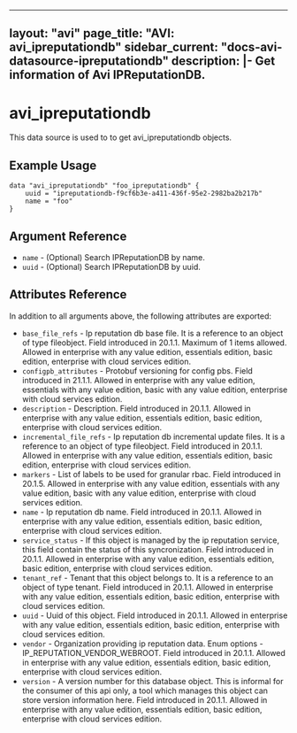 <!--
    Copyright 2021 VMware, Inc.
    SPDX-License-Identifier: Mozilla Public License 2.0
-->
---
layout: "avi"
page_title: "AVI: avi_ipreputationdb"
sidebar_current: "docs-avi-datasource-ipreputationdb"
description: |-
  Get information of Avi IPReputationDB.
---

# avi_ipreputationdb

This data source is used to to get avi_ipreputationdb objects.

## Example Usage

```hcl
data "avi_ipreputationdb" "foo_ipreputationdb" {
    uuid = "ipreputationdb-f9cf6b3e-a411-436f-95e2-2982ba2b217b"
    name = "foo"
}
```

## Argument Reference

* `name` - (Optional) Search IPReputationDB by name.
* `uuid` - (Optional) Search IPReputationDB by uuid.

## Attributes Reference

In addition to all arguments above, the following attributes are exported:

* `base_file_refs` - Ip reputation db base file. It is a reference to an object of type fileobject. Field introduced in 20.1.1. Maximum of 1 items allowed. Allowed in enterprise with any value edition, essentials edition, basic edition, enterprise with cloud services edition.
* `configpb_attributes` - Protobuf versioning for config pbs. Field introduced in 21.1.1. Allowed in enterprise with any value edition, essentials with any value edition, basic with any value edition, enterprise with cloud services edition.
* `description` - Description. Field introduced in 20.1.1. Allowed in enterprise with any value edition, essentials edition, basic edition, enterprise with cloud services edition.
* `incremental_file_refs` - Ip reputation db incremental update files. It is a reference to an object of type fileobject. Field introduced in 20.1.1. Allowed in enterprise with any value edition, essentials edition, basic edition, enterprise with cloud services edition.
* `markers` - List of labels to be used for granular rbac. Field introduced in 20.1.5. Allowed in enterprise with any value edition, essentials with any value edition, basic with any value edition, enterprise with cloud services edition.
* `name` - Ip reputation db name. Field introduced in 20.1.1. Allowed in enterprise with any value edition, essentials edition, basic edition, enterprise with cloud services edition.
* `service_status` - If this object is managed by the ip reputation service, this field contain the status of this syncronization. Field introduced in 20.1.1. Allowed in enterprise with any value edition, essentials edition, basic edition, enterprise with cloud services edition.
* `tenant_ref` - Tenant that this object belongs to. It is a reference to an object of type tenant. Field introduced in 20.1.1. Allowed in enterprise with any value edition, essentials edition, basic edition, enterprise with cloud services edition.
* `uuid` - Uuid of this object. Field introduced in 20.1.1. Allowed in enterprise with any value edition, essentials edition, basic edition, enterprise with cloud services edition.
* `vendor` - Organization providing ip reputation data. Enum options - IP_REPUTATION_VENDOR_WEBROOT. Field introduced in 20.1.1. Allowed in enterprise with any value edition, essentials edition, basic edition, enterprise with cloud services edition.
* `version` - A version number for this database object. This is informal for the consumer of this api only, a tool which manages this object can store version information here. Field introduced in 20.1.1. Allowed in enterprise with any value edition, essentials edition, basic edition, enterprise with cloud services edition.

